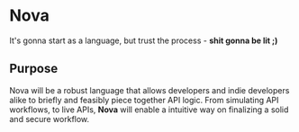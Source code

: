 # Nova

It's gonna start as a language, but trust the process - **shit gonna be lit ;)**

## Purpose

Nova will be a robust language that allows developers and indie developers alike to briefly and feasibly piece together API logic. From simulating API workflows, to live APIs, **Nova** will enable a intuitive way on finalizing a solid and secure workflow.
